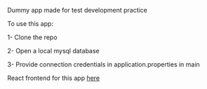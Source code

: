 Dummy app made for test development practice

To use this app:

1- Clone the repo

2- Open a local mysql database

3- Provide connection credentials in application.properties in main


React frontend for this app [here](https://github.com/Halmoos/javalibrary-react)
